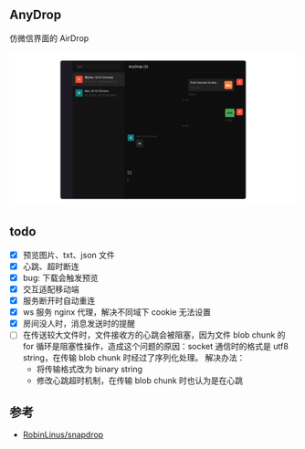## AnyDrop

仿微信界面的 AirDrop

![](./screenshot.png)

## todo

- [x] 预览图片、txt、json 文件
- [x] 心跳、超时断连
- [x] bug: 下载会触发预览
- [x] 交互适配移动端
- [x] 服务断开时自动重连
- [x] ws 服务 nginx 代理，解决不同域下 cookie 无法设置
- [x] 房间没人时，消息发送时的提醒
- [ ] 在传送较大文件时，文件接收方的心跳会被阻塞，因为文件 blob chunk 的 for 循环是阻塞性操作，造成这个问题的原因：socket 通信时的格式是 utf8 string，在传输 blob chunk 时经过了序列化处理。 解决办法：
    - 将传输格式改为 binary string
    - 修改心跳超时机制，在传输 blob chunk 时也认为是在心跳

## 参考

- [RobinLinus/snapdrop](https://github.com/RobinLinus/snapdrop)
